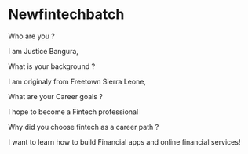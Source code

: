 # Newfintechbatch
Who are you ?

I am Justice Bangura,

What is your background ?

I am originaly from Freetown Sierra Leone, 

What are your Career goals ?

I hope to become a Fintech professional 

Why did you choose fintech as a career path ?

I want to learn how to build Financial apps and online financial services!